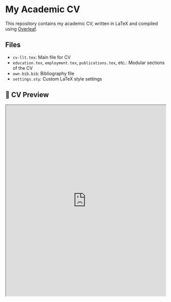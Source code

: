 # My Academic CV

This repository contains my academic CV, written in LaTeX and compiled using [Overleaf](https://www.overleaf.com/).

## Files
- `cv-llt.tex`: Main file for CV
- `education.tex`, `employment.tex`, `publications.tex`, etc.: Modular sections of the CV
- `own-bib.bib`: Bibliography file
- `settings.sty`: Custom LaTeX style settings

## 📄 CV Preview
<iframe src="https://raw.githack.com/liujh22/Jiahuan-s-CV/main/Jiahuan_s_CV.pdf" width="100%" height="600px">
</iframe>
